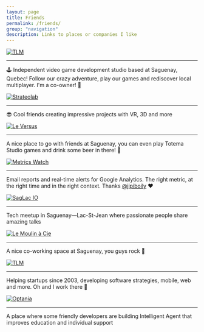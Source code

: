 ```yaml
---
layout: page
title: Friends
permalink: /friends/
group: "navigation"
description: Links to places or companies I like
---
```


<div class="row">
    <div class="col-md-6">
        <div class="panel custom-panel">
            <p><a href="https://totemastudio.com/"><img src="{{ '/images/friends/totemastudio-logo-white-background.jpg' | prepend: site.baseurl }}" alt="TLM"></a></p>
            <hr>
            <p>🕹 Independent video game development studio based at Saguenay, Quebec! Follow our crazy adventure, play our games and rediscover local multiplayer. I'm a co-owner! 🎉</p>
        </div>
    </div>
    <div class="col-md-6">
        <div class="panel custom-panel">
            <p><a href="https://strateolab.com/"><img src="{{ '/images/friends/strateolab-logo-black-background.png' | prepend: site.baseurl }}" alt="Strateolab"></a></p>
            <hr>
            <p>😎 Cool friends creating impressive projects with VR, 3D and more</p>
        </div>
    </div>
</div>

<div class="row">
    <div class="col-md-6">
        <div class="panel custom-panel">
            <p><a href="https://leversus.com/"><img src="https://leversus.com/wp-content/uploads/2018/03/LeVersus-Logo_NOIR-01-300x300.jpg" alt="Le Versus"></a></p>
            <hr>
            <p>A nice place to go with friends at Saguenay, you can even play Totema Studio games and drink some beer in there! 🍻</p>
        </div>
    </div>
    <div class="col-md-6">
        <div class="panel custom-panel">
            <p><a href="https://metricswatch.com/"><img src="{{ '/images/friends/metrics-watch-logo@2x.png' | prepend: site.baseurl }}" alt="Metrics Watch"></a></p>
            <hr>
            <p>Email reports and real-time alerts for Google Analytics. The right metric, at the right time and in the right context. Thanks <a href="http://jipiboily.com/">@jipiboily</a> ❤</p>
        </div>
    </div>
</div>

<div class="row">
    <div class="col-md-6">
        <div class="panel custom-panel">
            <p><a href="https://saglac.io/"><img src="{{ '/images/friends/saglac-io-logo.png' | prepend: site.baseurl }}" alt="SagLac IO"></a></p>
            <hr>
            <p>Tech meetup in Saguenay—Lac-St-Jean where passionate people share amazing talks</p>
        </div>
    </div>
    <div class="col-md-6">
        <div class="panel custom-panel">
            <p><a href="https://www.moulinacie.com/"><img src="{{ '/images/friends/le-moulin-a-cie.png' | prepend: site.baseurl }}" alt="Le Moulin à Cie"></a></p>
            <hr>
            <p>A nice co-working space at Saguenay, you guys rock 🤘</p>
        </div>
    </div>
</div>

<div class="row">
    <div class="col-md-6">
        <div class="panel custom-panel">
            <p><a href="https://tlmgo.com/"><img src="https://solutionstlm.com/assets/images/layout/logo-tlm.png" alt="TLM"></a></p>
            <hr>
            <p>Helping startups since 2003, developing software strategies, mobile, web and more. Oh and I work there 🏢</p>
        </div>
    </div>
    <div class="col-md-6">
        <div class="panel custom-panel">
            <p><a href="https://www.optania.com/"><img src="http://www.optania.com/img/logo@2x.png?v=1525880041" alt="Optania"></a></p>
            <hr>
            <p>A place where some friendly developers are building Intelligent Agent that improves education and individual support</p>
        </div>
    </div>
</div>
